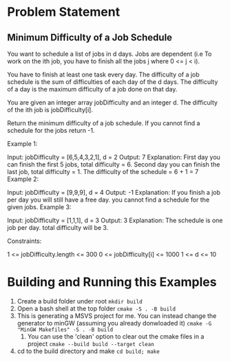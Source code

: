 # Problem Statement
## Minimum Difficulty of a Job Schedule

You want to schedule a list of jobs in d days. Jobs are dependent (i.e To work on the ith job, you have to finish all the jobs j where 0 <= j < i).

You have to finish at least one task every day. The difficulty of a job schedule is the sum of difficulties of each day of the d days. The difficulty of a day is the maximum difficulty of a job done on that day.

You are given an integer array jobDifficulty and an integer d. The difficulty of the ith job is jobDifficulty[i].

Return the minimum difficulty of a job schedule. If you cannot find a schedule for the jobs return -1.

 

Example 1:


Input: jobDifficulty = [6,5,4,3,2,1], d = 2
Output: 7
Explanation: First day you can finish the first 5 jobs, total difficulty = 6.
Second day you can finish the last job, total difficulty = 1.
The difficulty of the schedule = 6 + 1 = 7 
Example 2:

Input: jobDifficulty = [9,9,9], d = 4
Output: -1
Explanation: If you finish a job per day you will still have a free day. you cannot find a schedule for the given jobs.
Example 3:

Input: jobDifficulty = [1,1,1], d = 3
Output: 3
Explanation: The schedule is one job per day. total difficulty will be 3.
 

Constraints:

1 <= jobDifficulty.length <= 300
0 <= jobDifficulty[i] <= 1000
1 <= d <= 10

# Building and Running this Examples
1. Create a build folder under root
   `mkdir build`
2. Open a bash shell at the top folder
    `cmake -S . -B build`
3. This is generating a MSVS project for me. You can instead change the generator to minGW (assuming you already donwloaded it)
   `cmake -G "MinGW Makefiles" -S . -B build`
   1. You can use the 'clean' option to clear out the cmake files in a project
      `cmake --build build --target clean`
4. cd to the build directory and make
   `cd build; make`
